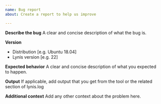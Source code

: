 ```yaml
---
name: Bug report
about: Create a report to help us improve

---
```


**Describe the bug**
A clear and concise description of what the bug is.

**Version**
 - Distribution [e.g. Ubuntu 18.04]
 - Lynis version [e.g. 22]

**Expected behavior**
A clear and concise description of what you expected to happen.

**Output**
If applicable, add output that you get from the tool or the related section of lynis.log

**Additional context**
Add any other context about the problem here.
